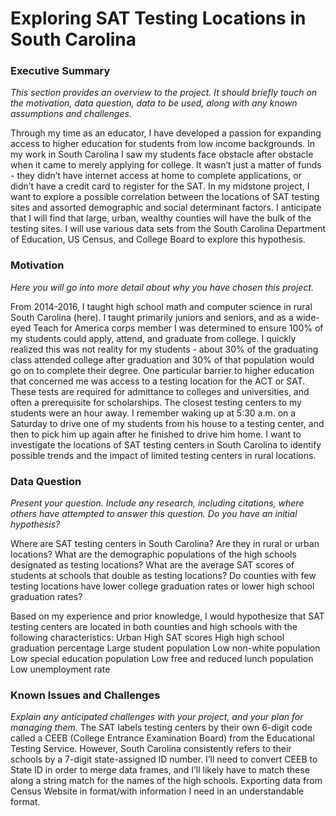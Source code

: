 # Exploring SAT Testing Locations in South Carolina

### Executive Summary
<em> This section provides an overview to the project. It should briefly touch on the motivation, data question, data to be used, along with any known assumptions and challenges. </em>

Through my time as an educator, I have developed a passion for expanding access to higher education for students from low income backgrounds. In my work in South Carolina I saw my students face obstacle after obstacle when it came to merely applying for college.  It wasn’t just a matter of funds - they didn’t have internet access at home to complete applications, or didn’t have a credit card to register for the SAT. In my midstone project, I want to explore a possible correlation between the locations of SAT testing sites and assorted demographic and social determinant factors. I anticipate that I will find that large, urban, wealthy counties will have the bulk of the testing sites. I will use various data sets from the South Carolina Department of Education, US Census, and College Board to explore this hypothesis. 

### Motivation
<em> Here you will go into more detail about why you have chosen this project. </em>

From 2014-2016, I taught high school math and computer science in rural South Carolina (here). I taught primarily juniors and seniors, and as a wide-eyed Teach for America corps member I was determined to ensure 100% of my students could apply, attend, and graduate from college. I quickly realized this was not reality for my students - about 30% of the graduating class attended college after graduation and 30% of that population would go on to complete their degree. One particular barrier to higher education that concerned me was access to a testing location for the ACT or SAT. These tests are required for admittance to colleges and universities, and often a prerequisite for scholarships. The closest testing centers to my students were an hour away. I remember waking up at 5:30 a.m. on a Saturday to drive one of my students from his house to a testing center, and then to pick him up again after he finished to drive him home. I want to investigate the locations of SAT testing centers in South Carolina to identify possible trends and the impact of limited testing centers in rural locations. 

### Data Question
<em> Present your question. Include any research, including citations, where others have attempted to answer this question. Do you have an initial hypothesis? </em>

Where are SAT testing centers in South Carolina? Are they in rural or urban locations? What are the demographic populations of the high schools designated as testing locations? What are the average SAT scores of students at schools that double as testing locations? Do counties with few testing locations have lower college graduation rates or lower high school graduation rates?

Based on my experience and prior knowledge, I would hypothesize that SAT testing centers are located in both counties and high schools with the following characteristics:
Urban 
High SAT scores
High high school graduation percentage
Large student population
Low non-white population
Low special education population
Low free and reduced lunch population
Low unemployment rate

### Known Issues and Challenges
<em> Explain any anticipated challenges with your project, and your plan for managing them.</em>
The SAT labels testing centers by their own 6-digit code called a CEEB (College Entrance Examination Board) from the Educational Testing Service. However, South Carolina consistently refers to their schools by a 7-digit state-assigned ID number. I’ll need to convert CEEB to State ID in order to merge data frames, and I’ll likely have to match these along a string match for the names of the high schools.
Exporting data from Census Website in format/with information I need in an understandable format.
